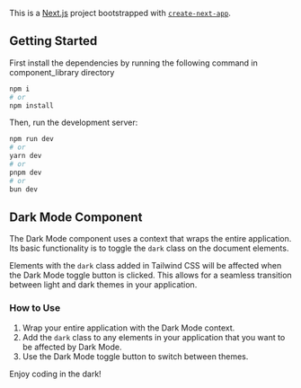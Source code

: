 This is a [Next.js](https://nextjs.org/) project bootstrapped with [`create-next-app`](https://github.com/vercel/next.js/tree/canary/packages/create-next-app).

## Getting Started

First install the dependencies by running the following command in component_library directory

```bash
npm i
# or 
npm install
```

Then, run the development server:

```bash
npm run dev
# or
yarn dev
# or
pnpm dev
# or
bun dev
```

## Dark Mode Component

The Dark Mode component uses a context that wraps the entire application. Its basic functionality is to toggle the `dark` class on the document elements.

Elements with the `dark` class added in Tailwind CSS will be affected when the Dark Mode toggle button is clicked. This allows for a seamless transition between light and dark themes in your application.

### How to Use

1. Wrap your entire application with the Dark Mode context.
2. Add the `dark` class to any elements in your application that you want to be affected by Dark Mode.
3. Use the Dark Mode toggle button to switch between themes.

Enjoy coding in the dark!


